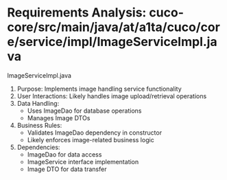 # Requirements Analysis: cuco-core/src/main/java/at/a1ta/cuco/core/service/impl/ImageServiceImpl.java

ImageServiceImpl.java
1. Purpose: Implements image handling service functionality
2. User Interactions: Likely handles image upload/retrieval operations
3. Data Handling:
   - Uses ImageDao for database operations
   - Manages Image DTOs
4. Business Rules:
   - Validates ImageDao dependency in constructor
   - Likely enforces image-related business logic
5. Dependencies:
   - ImageDao for data access
   - ImageService interface implementation
   - Image DTO for data transfer